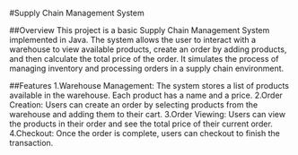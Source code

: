 #Supply Chain Management System

##Overview
This project is a basic Supply Chain Management System implemented in Java. The system allows the user to interact with a warehouse to view available products, create an order by adding products, and then calculate the total price of the order. It simulates the process of managing inventory and processing orders in a supply chain environment.

##Features
1.Warehouse Management: The system stores a list of products available in the warehouse. Each product has a name and a price.
2.Order Creation: Users can create an order by selecting products from the warehouse and adding them to their cart.
3.Order Viewing: Users can view the products in their order and see the total price of their current order.
4.Checkout: Once the order is complete, users can checkout to finish the transaction.
